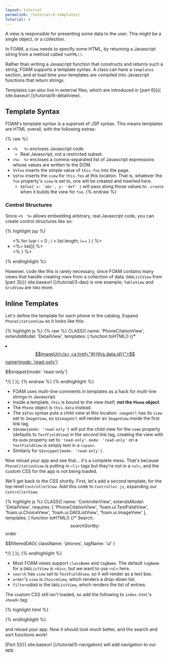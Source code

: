 ```yaml
---
layout: tutorial
permalink: /tutorial/4-templates/
tutorial: 4
---
```


A view is responsible for presenting some data to the user. This might be a
single object, or a collection.

In FOAM, a `View` needs to specify some HTML, by returning a Javascript string
from a method called `toHTML()`.

Rather than writing a Javascript function that constructs and returns such a
string, FOAM supports a template syntax. A class can have a `templates` section,
and at load time your templates are compiled into Javascript functions that
return strings.

Templates can also live in external files, which are introduced in
[part 6]({{ site.baseurl }}/tutorial/6-detailview).

## Template Syntax

FOAM's template syntax is a superset of JSP syntax. This means templates are
HTML overall, with the following extras:

{% raw %}
- `<%   %>` encloses Javascript code.
    - Real Javascript, not a restricted subset.
- `<%=  %>` encloses a comma-separated list of Javascript expressions whose values are written to the DOM.
- `%%foo` inserts the simple value of `this.foo` into the page.
- `$$foo` inserts the `view` for `this.foo` at this location. That is, whatever
  the `foo` property's `view` is set to, one will be created and inserted here.
    - `$$foo{ x: 'abc', y: 'def' }` will pass along those values to `.create`
      when it builds the view for `foo`.
{% endraw %}

### Control Structures

Since `<%  %>` allows embedding arbitrary, real Javascript code, you can create
control structures like so:

{% highlight jsp %}
<ul>
  <% for (var i = 0 ; i < list.length; i++ ) { %>
    <li><%= list[i] %></li>
  <% } %>
</ul>
{% endhighlight %}

However, code like this is rarely necessary, since FOAM contains many views that
handle creating rows from a collection of data. `DAOListView` from
[part 3]({{ site.baseurl }}/tutorial/3-dao) is one example; `TableView` and
`GridView` are two more.

## Inline Templates

Let's define the template for each phone in the catalog. Expand
`PhoneCitationView` so it looks like this:

{% highlight js %}
{% raw %}
CLASS({
  name: 'PhoneCitationView',
  extendsModel: 'DetailView',
  templates: [
    function toHTML() {/*
      <li class="thumbnail">
        <a href="#{{this.data.id}}" class="thumb">$$imageUrl</a>
        <a href="#{{this.data.id}}">$$name{mode: 'read-only'}</a>
        <p>$$snippet{mode: 'read-only'}</p>
      </li>
    */}
  ]
});
{% endraw %}
{% endhighlight %}

- FOAM uses multi-line comments in templates as a hack for multi-line strings in
  Javascript.
- Inside a template, `this` is bound to the view itself, **not the `Phone`
  object**.
- The `Phone` object is `this.data` instead.
- The `$$foo` syntax puts a child view at this location. `imageUrl` has its
  `view` set to `ImageView`, so `$$imageUrl` will render an `ImageView` inside
  the first link tag.
- `$$name{mode: 'read-only'}` will put the child view for the `name` property
  (defaults to `TextFieldView`) in the second link tag, creating the view with
  its `mode` property set to `'read-only'`. `mode: 'read-only'` on a
  `TextFieldView` is simply text in a `<span>`.
- Similarly for `$$snippet{mode: 'read-only'}`.

Now reload your app and see that... it's a complete mess. That's because `PhoneCitationView` is putting in `<li>` tags but they're not in a `<ul>`, and the custom CSS for the app is not being loaded.

We'll get back to the CSS shortly. First, let's add a second template, for the top-level `ControllerView`. Add this code to `Controller.js`, expanding our `ControllerView`:

{% highlight js %}
CLASS({
  name: 'ControllerView',
  extendsModel: 'DetailView',
  requires: [
    'PhoneCitationView',
    'foam.ui.TextFieldView',
    'foam.ui.ChoiceView',
    'foam.ui.DAOListView',
    'foam.ui.ImageView'
  ],
  templates: [
    function toHTML() {/*
      Search: $$search
      Sort by: $$order
      <p>$$filteredDAO{ className: 'phones', tagName: 'ul' }</p>
    */}
  ]
});
{% endhighlight %}

- Most FOAM views support `className` and `tagName`. The default `tagName` for a
  `DAOListView` is `<div>`, but we want to use `<ul>` here.
- `search` has `view` set to `TextFieldView`, so it will render as a text box.
- `order`'s `view` is `ChoiceView`, which renders a drop-down list.
- `filteredDAO` is the `DAOListView`, which renders the list of entries.

The custom CSS still isn't loaded, so add the following to `index.html`'s
`<head>` tag:

{% highlight html %}
<link rel="stylesheet" href="css/app.css" />
<link rel="stylesheet" href="css/bootstrap.css" />
{% endhighlight %}

and reload your app. Now it should look much better, and the search and sort
functions work!

[Part 5]({{ site.baseurl }}/tutorial/5-navigation) will add navigation to our
app.

